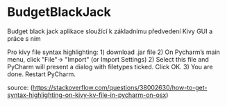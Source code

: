 # BudgetBlackJack

Budget black jack aplikace sloužící k základnímu předvedení Kivy GUI a práce s ním



Pro kivy file syntax highlighting:
    1) download .jar file
    2) On Pycharm’s main menu, click "File"-> "Import" (or Import Settings)
    2) Select this file and PyCharm will present a dialog with filetypes ticked. Click OK.
    3) You are done. Restart PyCharm.
    
source: (https://stackoverflow.com/questions/38002630/how-to-get-syntax-highlighting-on-kivy-kv-file-in-pycharm-on-osx)

